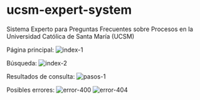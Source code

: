 # ucsm-expert-system
Sistema Experto para Preguntas Frecuentes sobre Procesos en la Universidad Católica de Santa María (UCSM)

Página principal:
![index-1](https://github.com/JosephApaza/ucsm-expert-system/assets/101999777/22fdf33f-d08d-48f5-9df6-bf7c56835a05)

Búsqueda:
![index-2](https://github.com/JosephApaza/ucsm-expert-system/assets/101999777/21c3e590-9a05-4e0c-a897-73d0e10ac9a6)

Resultados de consulta:
![pasos-1](https://github.com/JosephApaza/ucsm-expert-system/assets/101999777/976be8e2-26d8-47b2-aa1a-d1f5247aba92)

Posibles errores:
![error-400](https://github.com/JosephApaza/ucsm-expert-system/assets/101999777/bb97a477-dea9-4e69-8ebb-bf6c79b093ab)
![error-404](https://github.com/JosephApaza/ucsm-expert-system/assets/101999777/947afb6b-c39c-4cf8-bb32-03ef01fd1cef)
